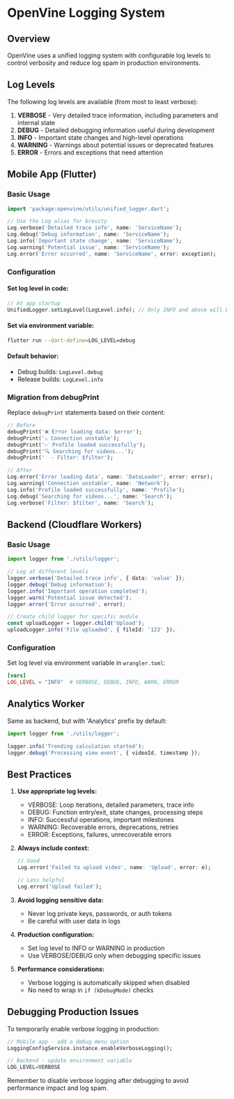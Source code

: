# OpenVine Logging System

## Overview

OpenVine uses a unified logging system with configurable log levels to control verbosity and reduce log spam in production environments.

## Log Levels

The following log levels are available (from most to least verbose):

1. **VERBOSE** - Very detailed trace information, including parameters and internal state
2. **DEBUG** - Detailed debugging information useful during development
3. **INFO** - Important state changes and high-level operations
4. **WARNING** - Warnings about potential issues or deprecated features
5. **ERROR** - Errors and exceptions that need attention

## Mobile App (Flutter)

### Basic Usage

```dart
import 'package:openvine/utils/unified_logger.dart';

// Use the Log alias for brevity
Log.verbose('Detailed trace info', name: 'ServiceName');
Log.debug('Debug information', name: 'ServiceName');
Log.info('Important state change', name: 'ServiceName');
Log.warning('Potential issue', name: 'ServiceName');
Log.error('Error occurred', name: 'ServiceName', error: exception);
```

### Configuration

#### Set log level in code:
```dart
// At app startup
UnifiedLogger.setLogLevel(LogLevel.info); // Only INFO and above will be logged
```

#### Set via environment variable:
```bash
flutter run --dart-define=LOG_LEVEL=debug
```

#### Default behavior:
- Debug builds: `LogLevel.debug`
- Release builds: `LogLevel.info`

### Migration from debugPrint

Replace `debugPrint` statements based on their content:

```dart
// Before
debugPrint('❌ Error loading data: $error');
debugPrint('⚠️ Connection unstable');
debugPrint('✅ Profile loaded successfully');
debugPrint('🔍 Searching for videos...');
debugPrint('  - Filter: $filter');

// After
Log.error('Error loading data', name: 'DataLoader', error: error);
Log.warning('Connection unstable', name: 'Network');
Log.info('Profile loaded successfully', name: 'Profile');
Log.debug('Searching for videos...', name: 'Search');
Log.verbose('Filter: $filter', name: 'Search');
```

## Backend (Cloudflare Workers)

### Basic Usage

```typescript
import logger from './utils/logger';

// Log at different levels
logger.verbose('Detailed trace info', { data: 'value' });
logger.debug('Debug information');
logger.info('Important operation completed');
logger.warn('Potential issue detected');
logger.error('Error occurred', error);

// Create child logger for specific module
const uploadLogger = logger.child('Upload');
uploadLogger.info('File uploaded', { fileId: '123' });
```

### Configuration

Set log level via environment variable in `wrangler.toml`:

```toml
[vars]
LOG_LEVEL = "INFO"  # VERBOSE, DEBUG, INFO, WARN, ERROR
```

## Analytics Worker

Same as backend, but with 'Analytics' prefix by default:

```typescript
import logger from './utils/logger';

logger.info('Trending calculation started');
logger.debug('Processing view event', { videoId, timestamp });
```

## Best Practices

1. **Use appropriate log levels:**
   - VERBOSE: Loop iterations, detailed parameters, trace info
   - DEBUG: Function entry/exit, state changes, processing steps
   - INFO: Successful operations, important milestones
   - WARNING: Recoverable errors, deprecations, retries
   - ERROR: Exceptions, failures, unrecoverable errors

2. **Always include context:**
   ```dart
   // Good
   Log.error('Failed to upload video', name: 'Upload', error: e);
   
   // Less helpful
   Log.error('Upload failed');
   ```

3. **Avoid logging sensitive data:**
   - Never log private keys, passwords, or auth tokens
   - Be careful with user data in logs

4. **Production configuration:**
   - Set log level to INFO or WARNING in production
   - Use VERBOSE/DEBUG only when debugging specific issues

5. **Performance considerations:**
   - Verbose logging is automatically skipped when disabled
   - No need to wrap in `if (kDebugMode)` checks

## Debugging Production Issues

To temporarily enable verbose logging in production:

```dart
// Mobile app - add a debug menu option
LoggingConfigService.instance.enableVerboseLogging();

// Backend - update environment variable
LOG_LEVEL=VERBOSE
```

Remember to disable verbose logging after debugging to avoid performance impact and log spam.